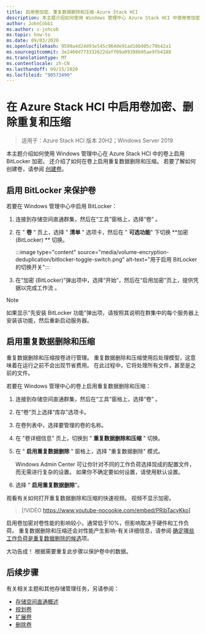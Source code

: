```yaml
---
title: 启用卷加密、重复数据删除和压缩-Azure Stack HCI
description: 本主题介绍如何使用 Windows 管理中心 Azure Stack HCI 中使用卷加密、重复数据删除和压缩。
author: JohnCobb1
ms.author: v-johcob
ms.topic: how-to
ms.date: 09/03/2020
ms.openlocfilehash: 9599a4d24d93e545c964de91ad10b905c79b42a1
ms.sourcegitcommit: 3e2460d773332622daff09a09398b95ae9fb4188
ms.translationtype: MT
ms.contentlocale: zh-CN
ms.lasthandoff: 09/15/2020
ms.locfileid: "90573490"
---
```

# <a name="enable-volume-encryption-deduplication-and-compression-in-azure-stack-hci"></a>在 Azure Stack HCI 中启用卷加密、删除重复和压缩

> 适用于：Azure Stack HCI 版本 20H2；Windows Server 2019

本主题介绍如何使用 Windows 管理中心在 Azure Stack HCI 中的卷上启用 BitLocker 加密。 还介绍了如何在卷上启用重复数据删除和压缩。 若要了解如何创建卷，请参阅 [创建卷](create-volumes.md)。

## <a name="turn-on-bitlocker-to-protect-volumes"></a>启用 BitLocker 来保护卷
若要在 Windows 管理中心中启用 BitLocker：

1. 连接到存储空间直通群集，然后在“工具”窗格上，选择“卷” 。
1. 在 " **卷** " 页上，选择 " **清单** " 选项卡，然后在 " **可选功能**" 下切换 **加密 (BitLocker) ** 切换。

    :::image type="content" source="media/volume-encryption-deduplication/bitlocker-toggle-switch.png" alt-text="用于启用 BitLocker 的切换开关":::

1. 在“加密 (BitLocker)”弹出项中，选择“开始”，然后在“启用加密”页上，提供凭据以完成工作流  。

>[!NOTE]
   > 如果显示“先安装 BitLocker 功能”弹出项，请按照其说明在群集中的每个服务器上安装该功能，然后重新启动服务器。

## <a name="turn-on-deduplication-and-compression"></a>启用重复数据删除和压缩
重复数据删除和压缩按卷进行管理。 重复数据删除和压缩使用后处理模型，这意味着在运行之前不会出现节省费用。 在此过程中，它将处理所有文件，甚至是之前的文件。

若要在 Windows 管理中心的卷上启用重复数据删除和压缩：

1. 连接到存储空间直通群集，然后在“工具”窗格上，选择“卷” 。
1. 在“卷”页上选择“库存”选项卡。 
1. 在卷列表中，选择要管理的卷的名称。
1. 在 "卷详细信息" 页上，切换到 " **重复数据删除和压缩** " 切换。
1. 在 " **启用重复数据删除** " 窗格上，选择 "重复数据删除" 模式。

    Windows Admin Center 可让你针对不同的工作负荷选择现成的配置文件，而无需进行复杂的设置。 如果你不确定要如何设置，请使用默认设置。

1. 选择 " **启用重复数据删除**"。

观看有关如何打开重复数据删除和压缩的快速视频。 视频不显示加密。

> [!VIDEO https://www.youtube-nocookie.com/embed/PRibTacyKko]

启用卷加密对卷性能的影响较小，通常低于10%，但影响取决于硬件和工作负荷。 重复数据删除和压缩还会对性能产生影响-有关详细信息，请参阅 [确定哪些工作负荷是重复数据删除的候选](/windows-server/storage/data-deduplication/install-enable#enable-dedup-candidate-workloads)项。

<!---Add info on greyed out ReFS option? --->

大功告成！ 根据需要重复此步骤以保护卷中的数据。

## <a name="next-steps"></a>后续步骤
有关相关主题和其他存储管理任务，另请参阅：

- [存储空间直通概述](/windows-server/storage/storage-spaces/storage-spaces-direct-overview)
- [规划卷](../concepts/plan-volumes.md)
- [扩展卷](extend-volumes.md)
- [删除卷](delete-volumes.md)